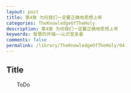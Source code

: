 ```yaml
---
layout: post
title: 第4章 为何我们一定要正确地思想上帝
categories: TheKnowledgeOfTheHoly
description: 第4章 为何我们一定要正确地思想上帝
keywords: 智慧的开端——认识至圣者
comments: false
permalink: /library/TheKnowledgeOfTheHoly/04
---
```


## Title


&emsp;&emsp;ToDo
